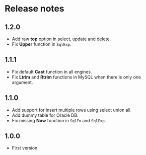 # Release notes

## 1.2.0
* Add raw **top** option in select, update and delete.
* Fix **Upper** function in `SqlExp`.

## 1.1.1
* Fix default **Cast** function in all engines.
* Fix **Ltrim** and **Rtrim** functions in MySQL when there is only one argument.

## 1.1.0
* Add support for insert multiple rows using select union all.
* Add dummy table for Oracle DB.
* Fix missing **Now** function in `SqlFn` and `SqlExp`.

## 1.0.0
* First version.